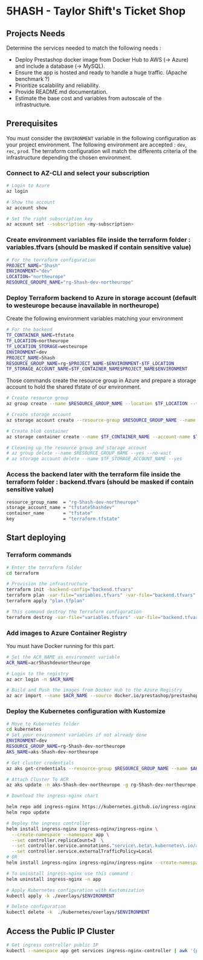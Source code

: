 # 5HASH - Taylor Shift's Ticket Shop

## Projects Needs

Determine the services needed to match the following needs :

- Deploy Prestashop docker image from Docker Hub to AWS (-> Azure) and include a database (-> MySQL).
- Ensure the app is hosted and ready to handle a huge traffic. (Apache benchmark ?)
- Prioritize scalability and reliability.
- Provide README.md documentation.
- Estimate the base cost and variables from autoscale of the infrastructure.

## Prerequisites

You must consider the `ENVIRONMENT` variable in the following configuration as your project environment.
The following environment are accepted : `dev`, `rec`, `prod`. The terraform configuration will match the differents criteria of the infrastructure depending the chosen environment.

### Connect to AZ-CLI and select your subscription

```bash
# Login to Azure
az login

# Show the account 
az account show

# Set the right subscription key
az account set --subscription <my-subscription>
```

### Create environment variables file inside the terraform folder : variables.tfvars (should be masked if contain sensitive value)

```bash
# For the terraform configuration
PROJECT_NAME="5hash"
ENVIRONMENT="dev"
LOCATION="northeurope"
RESOURCE_GROUPE_NAME="rg-5hash-dev-northeurope"
```

### Deploy Terraform backend to Azure in storage account (default to westeurope because inavailable in northeurope)

Create the following environment variables matching your environment

```bash
# For the backend 
TF_CONTAINER_NAME=tfstate
TF_LOCATION=northeurope
TF_LOCATION_STORAGE=westeurope
ENVIRONMENT=dev
PROJECT_NAME=5hash
RESOURCE_GROUP_NAME=rg-$PROJECT_NAME-$ENVIRONMENT-$TF_LOCATION
TF_STORAGE_ACCOUNT_NAME=$TF_CONTAINER_NAME$PROJECT_NAME$ENVIRONMENT
```

Those commands create the resource group in Azure and prepare a storage account to hold the shared tfstate of our environment.

```bash
# Create resource group
az group create --name $RESOURCE_GROUP_NAME --location $TF_LOCATION --tags project=$PROJECT_NAME environment=$ENVIRONMENT

# Create storage account
az storage account create --resource-group $RESOURCE_GROUP_NAME --name $TF_STORAGE_ACCOUNT_NAME --location $TF_LOCATION_STORAGE --min-tls-version TLS1_2 --kind StorageV2 --sku Standard_LRS --encryption-services blob --allow-blob-public-access false --https-only true --tags project=$PROJECT_NAME environment=$ENVIRONMENT

# Create blob container
az storage container create --name $TF_CONTAINER_NAME --account-name $TF_STORAGE_ACCOUNT_NAME

# Cleaning up the resource group and storage account
# az group delete --name $RESOURCE_GROUP_NAME --yes --no-wait
# az storage account delete --name $TF_STORAGE_ACCOUNT_NAME --yes
```

### Access the backend later with the terraform file inside the terraform folder : backend.tfvars (should be masked if contain sensitive value)
```bash
resource_group_name  = "rg-5hash-dev-northeurope"
storage_account_name = "tfstate5hashdev"
container_name       = "tfstate"
key                  = "terraform.tfstate"
```

## Start deploying

### Terraform commands

```bash
# Enter the terraform folder
cd terraform

# Provision the infrastructure
terraform init -backend-config="backend.tfvars"
terraform plan -var-file="variables.tfvars" -var-file="backend.tfvars" -out="plan.tfplan"
terraform apply "plan.tfplan"

# This command destroy the Terraform configuration
terraform destroy -var-file="variables.tfvars" -var-file="backend.tfvars"
```

### Add images to Azure Container Registry

You must have Docker running for this part.

```bash
# Set the ACR_NAME as environment variable
ACR_NAME=acr5hashdevnortheurope

# Login to the registry
az acr login -n $ACR_NAME

# Build and Push the images from Docker Hub to the Azure Registry
az acr import --name $ACR_NAME --source docker.io/prestashop/prestashop:latest --image prestashop:latest
```

### Deploy the Kubernetes configuration with Kustomize

```bash
# Move to Kubernetes folder
cd kubernetes
# Set your environment variables if not already done
ENVIRONMENT=dev
RESOURCE_GROUP_NAME=rg-5hash-dev-northeurope
AKS_NAME=aks-5hash-dev-northeurope

# Get cluster credentials
az aks get-credentials --resource-group $RESOURCE_GROUP_NAME --name $AKS_NAME --overwrite-existing

# Attach Cluster To ACR
az aks update -n aks-5hash-dev-northeurope -g rg-5hash-dev-northeurope --attach-acr acr5hashdevnortheurope

# Download the ingress-nginx chart

helm repo add ingress-nginx https://kubernetes.github.io/ingress-nginx
helm repo update

# Deploy the ingress controller
helm install ingress-nginx ingress-nginx/ingress-nginx \
  --create-namespace --namespace app \
  --set controller.replicaCount=3  \
  --set controller.service.annotations."service\.beta\.kubernetes\.io/azure-load-balancer-health-probe-request-path"=/healthz \
  --set controller.service.externalTrafficPolicy=Local
# OR
helm install ingress-nginx ingress-nginx/ingress-nginx --create-namespace --namespace app --set controller.replicaCount=3 --set controller.service.annotations."service\.beta\.kubernetes\.io/azure-load-balancer-health-probe-request-path"=/healthz --set controller.service.externalTrafficPolicy=Local

# To uninstall ingress-nginx use this command :
helm uninstall ingress-nginx -n app

# Apply Kubernetes configuration with Kustomization
kubectl apply -k ./overlays/$ENVIRONMENT

# Delete configuration
kubectl delete -k  ./kubernetes/overlays/$ENVIRONMENT
```

## Access the Public IP Cluster

```bash
# Get ingress controller public IP
kubectl --namespace app get services ingress-nginx-controller | awk '{print $4}' | tail -n 1
```